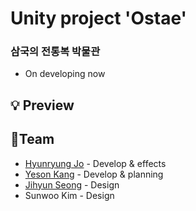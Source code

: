# Unity project 'Ostae'
### 삼국의 전통복 박물관
* On developing now


## 💡 Preview

## 🤝Team
* [Hyunryung Jo](https://github.com/johyunryng) - Develop & effects
* [Yeson Kang](https://github.com/kangyeson) - Develop & planning
* [Jihyun Seong](https://www.behance.net/s2019d29d051) - Design
* Sunwoo Kim - Design
